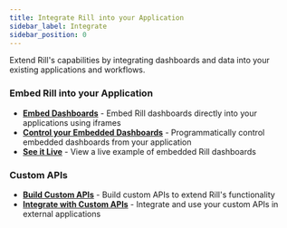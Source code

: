 ```yaml
---
title: Integrate Rill into your Application
sidebar_label: Integrate
sidebar_position: 0
---
```


Extend Rill's capabilities by integrating dashboards and data into your existing applications and workflows.

### Embed Rill into your Application

- **[Embed Dashboards](/integrate/embedding)** - Embed Rill dashboards directly into your applications using iframes
- **[Control your Embedded Dashboards](/integrate/embed-iframe-api)** - Programmatically control embedded dashboards from your application
- **[See it Live](https://rill-embedding-example.netlify.app/)** - View a live example of embedded Rill dashboards

### Custom APIs
- **[Build Custom APIs](/integrate/custom-apis)** - Build custom APIs to extend Rill's functionality
- **[Integrate with Custom APIs](/integrate/custom-api)** - Integrate and use your custom APIs in external applications 



